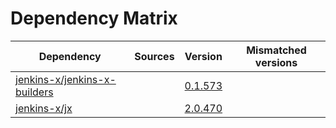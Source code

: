 # Dependency Matrix

Dependency | Sources | Version | Mismatched versions
---------- | ------- | ------- | -------------------
[jenkins-x/jenkins-x-builders](https://github.com/jenkins-x/jenkins-x-builders) |  | [0.1.573]() | 
[jenkins-x/jx](https://github.com/jenkins-x/jx) |  | [2.0.470](https://github.com/jenkins-x/jx/releases/tag/v2.0.470) | 
